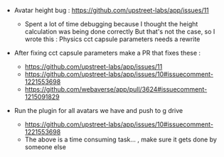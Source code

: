 - Avatar height bug : https://github.com/upstreet-labs/app/issues/11
  - Spent a lot of time debugging because I thought the height calculation was being done correctly
    But that's not the case, so I wrote this :
    Physics cct capsule parameters needs a rewrite
- After fixing cct capsule parameters make a PR 
  that fixes these : 
    - https://github.com/upstreet-labs/app/issues/11
    - https://github.com/upstreet-labs/app/issues/10#issuecomment-1221553698
    - https://github.com/webaverse/app/pull/3624#issuecomment-1215091829

- Run the plugin for all avatars we have and push to g drive
  - https://github.com/upstreet-labs/app/issues/10#issuecomment-1221553698
  - The above is a time consuming task... , make sure it gets done by someone else 
